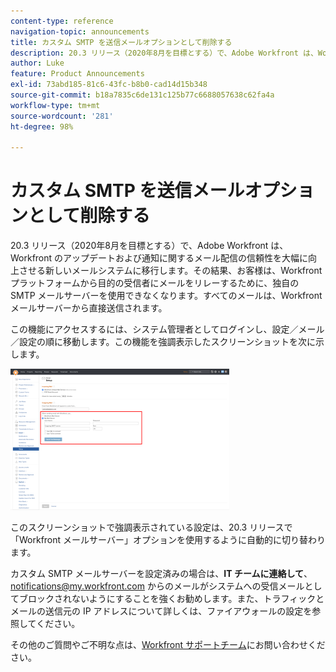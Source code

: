 ```yaml
---
content-type: reference
navigation-topic: announcements
title: カスタム SMTP を送信メールオプションとして削除する
description: 20.3 リリース（2020年8月を目標とする）で、Adobe Workfront は、Workfront のアップデートおよび通知に関するメール配信の信頼性を大幅に向上させる新しいメールシステムに移行します。その結果、お客様は、Workfront プラットフォームから目的の受信者にメールをリレーするために、独自の SMTP メールサーバーを使用できなくなります。すべてのメールは、Workfront メールサーバーから直接送信されます。
author: Luke
feature: Product Announcements
exl-id: 73abd185-81c6-43fc-b8b0-cad14d15b348
source-git-commit: b18a7835c6de131c125b77c6688057638c62fa4a
workflow-type: tm+mt
source-wordcount: '281'
ht-degree: 98%

---
```


# カスタム SMTP を送信メールオプションとして削除する

20.3 リリース（2020年8月を目標とする）で、Adobe Workfront は、Workfront のアップデートおよび通知に関するメール配信の信頼性を大幅に向上させる新しいメールシステムに移行します。その結果、お客様は、Workfront プラットフォームから目的の受信者にメールをリレーするために、独自の SMTP メールサーバーを使用できなくなります。すべてのメールは、Workfront メールサーバーから直接送信されます。

この機能にアクセスするには、システム管理者としてログインし、設定／メール／設定の順に移動します。この機能を強調表示したスクリーンショットを次に示します。

![ メールサーバーの設定 ](assets/email-server-settings-350x226.png)

このスクリーンショットで強調表示されている設定は、20.3 リリースで「Workfront メールサーバー」オプションを使用するように自動的に切り替わります。

カスタム SMTP メールサーバーを設定済みの場合は、**IT チームに連絡して**、notifications@my.workfront.com からのメールがシステムへの受信メールとしてブロックされないようにすることを強くお勧めします。また、トラフィックとメールの送信元の IP アドレスについて詳しくは、ファイアウォールの設定を参照してください。

その他のご質問やご不明な点は、[Workfront サポートチーム](https://experienceleague.adobe.com/ja?support-tab=home#support)にお問い合わせください。
